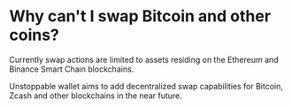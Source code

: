 # Why can't I swap Bitcoin and other coins?

Currently swap actions are limited to assets residing on the Ethereum and Binance Smart Chain blockchains.

Unstoppable wallet aims to add decentralized swap capabilities for Bitcoin, Zcash and other blockchains in the near future.